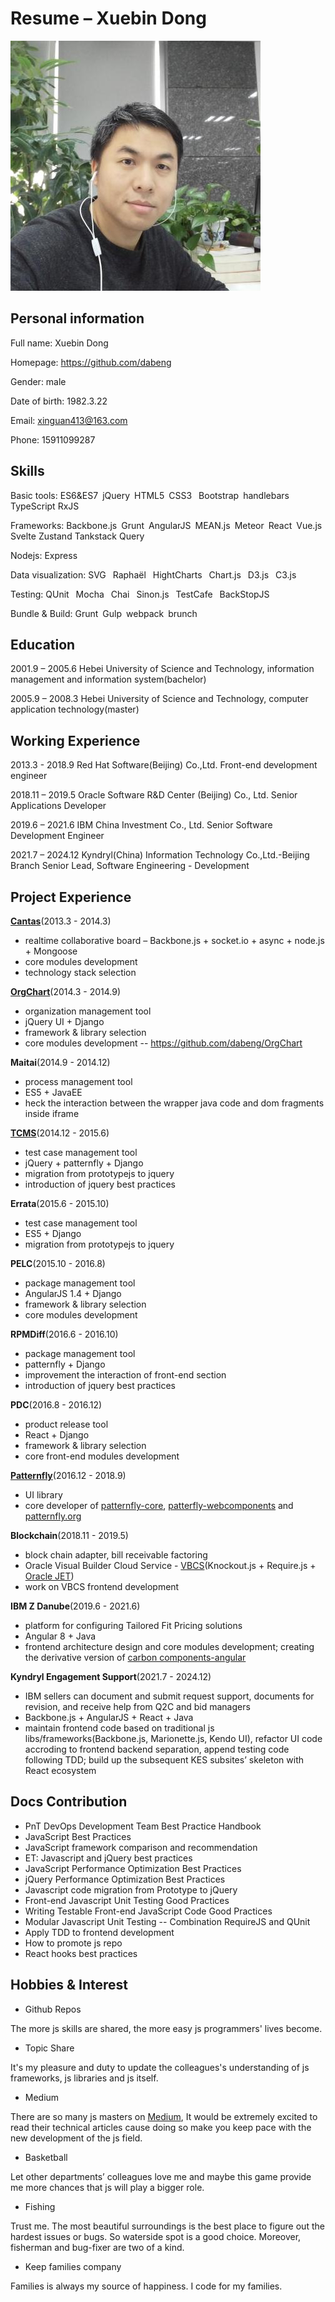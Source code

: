# Resume – Xuebin Dong
![照片](./avatar.jpg)

## Personal information
Full name: Xuebin Dong

Homepage: https://github.com/dabeng

Gender: male

Date of birth: 1982.3.22

Email: xinguan413@163.com

Phone: 15911099287

## Skills

Basic tools: ES6&ES7 jQuery HTML5 CSS3  Bootstrap handlebars TypeScript RxJS

Frameworks: Backbone.js Grunt AngularJS MEAN.js Meteor React Vue.js Svelte  Zustand  Tankstack Query

Nodejs: Express

Data visualization: SVG  Raphaël  HightCharts   Chart.js   D3.js   C3.js

Testing: QUnit   Mocha   Chai  Sinon.js  TestCafe   BackStopJS

Bundle & Build: Grunt Gulp webpack brunch
## Education
2001.9 – 2005.6 Hebei University of Science and Technology, information management and information system(bachelor)

2005.9 – 2008.3 Hebei University of Science and Technology, computer application technology(master)

## Working Experience

2013.3 - 2018.9 Red Hat Software(Beijing) Co.,Ltd.  Front-end development engineer

2018.11 – 2019.5  Oracle Software R&D Center (Beijing) Co., Ltd.  Senior Applications Developer

2019.6 – 2021.6 IBM China Investment Co., Ltd.    Senior Software Development Engineer

2021.7 – 2024.12 Kyndryl(China) Information Technology Co.,Ltd.-Beijing Branch    Senior Lead, Software Engineering - Development

## Project Experience

**[Cantas](https://github.com/onepiecejs/nodejs-cantas)**(2013.3 - 2014.3)
- realtime collaborative board – Backbone.js + socket.io + async + node.js + Mongoose
- core modules development
- technology stack selection

**[OrgChart](https://codepen.io/collection/AWxGVb/)**(2014.3 - 2014.9)
- organization management tool
- jQuery UI + Django
- framework & library selection
- core modules development -- https://github.com/dabeng/OrgChart

**Maitai**(2014.9 - 2014.12)
- process management tool
- ES5 + JavaEE
- heck the interaction between the wrapper java code and dom fragments inside iframe

**[TCMS](https://github.com/Nitrate/Nitrate)**(2014.12 - 2015.6)
- test case management tool
- jQuery + patternfly + Django
- migration from prototypejs to jquery
- introduction of jquery best practices

**Errata**(2015.6 - 2015.10)
- test case management tool
- ES5 + Django
- migration from prototypejs to jquery

**PELC**(2015.10 - 2016.8)
- package management tool
- AngularJS 1.4 + Django
- framework & library selection
- core modules development

**RPMDiff**(2016.6 - 2016.10)
- package management tool
- patternfly + Django
- improvement the interaction of front-end section
- introduction of jquery best practices

**PDC**(2016.8 - 2016.12)
- product release tool
- React + Django
- framework & library selection
- core front-end modules development

**[Patternfly](https://www.patternfly.org)**(2016.12 - 2018.9)
- UI library
- core developer of [patternfly-core](https://github.com/patternfly/patternfly), [patterfly-webcomponents](https://github.com/patternfly-webcomponents/patternfly-webcomponents) and [patternfly.org](https://patternfly.org/)

**Blockchain**(2018.11 - 2019.5)
- block chain adapter, bill receivable factoring
- Oracle Visual Builder Cloud Service - [VBCS](https://docs.oracle.com/en/cloud/paas/app-builder-cloud/)(Knockout.js + Require.js + [Oracle JET](https://www.oracle.com/webfolder/technetwork/jet/index.html))
- work on VBCS frontend development

**IBM Z Danube**(2019.6 - 2021.6)
- platform for configuring Tailored Fit Pricing solutions
- Angular 8 + Java
- frontend architecture design and core modules development; creating the derivative version of [carbon components-angular](https://stackblitz.com/edit/carbon-components-angular-demo)

**Kyndryl Engagement Support**(2021.7 - 2024.12)
- IBM sellers can document and submit request support, documents for revision, and receive help from Q2C and bid managers
- Backbone.js + AngularJS + React + Java
- maintain frontend code based on traditional js libs/frameworks(Backbone.js, Marionette.js, Kendo UI), refactor UI code accroding to frontend backend separation, append testing code following TDD; build up the subsequent KES subsites’ skeleton with React ecosystem


## Docs Contribution
-	PnT DevOps Development Team Best Practice Handbook
-	JavaScript Best Practices
-	JavaScript framework comparison and recommendation
-	ET: Javascript and jQuery best practices
-	JavaScript Performance Optimization Best Practices
-	jQuery Performance Optimization Best Practices 
-	Javascript code migration from Prototype to jQuery
-	Front-end Javascript Unit Testing Good Practices
-	Writing Testable Front-end JavaScript Code Good Practices
-	Modular Javascript Unit Testing -- Combination RequireJS and QUnit
- Apply TDD to frontend development
- How to promote js repo
- React hooks best practices

## Hobbies & Interest
- Github Repos

The more js skills are shared, the more easy js programmers' lives become.

- Topic Share

It's my pleasure and duty to update the colleagues's understanding of js frameworks, js libraries and js itself.

- Medium

There are so many js masters on [Medium](https://medium.com/), It would be extremely excited to read their technical articles cause doing so make you keep pace with the new development of the  js field.

- Basketball

Let other departments’ colleagues love me  and maybe this game provide me  more chances that js will play a bigger role.

- Fishing

Trust me. The most beautiful surroundings is the best  place to figure out the hardest issues or bugs. So waterside spot is a good choice. Moreover, fisherman and bug-fixer are two of a kind.

- Keep families company

Families is always my source of happiness. I code for my families.
